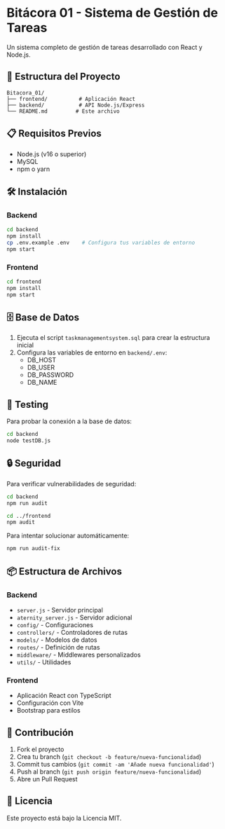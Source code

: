 # Bitácora 01 - Sistema de Gestión de Tareas

Un sistema completo de gestión de tareas desarrollado con React y Node.js.

## 🚀 Estructura del Proyecto

```
Bitacora_01/
├── frontend/          # Aplicación React
├── backend/           # API Node.js/Express
└── README.md         # Este archivo
```

## 📋 Requisitos Previos

- Node.js (v16 o superior)
- MySQL
- npm o yarn

## 🛠 Instalación

### Backend
```bash
cd backend
npm install
cp .env.example .env    # Configura tus variables de entorno
npm start
```

### Frontend
```bash
cd frontend
npm install
npm start
```

## 🗄 Base de Datos

1. Ejecuta el script `taskmanagementsystem.sql` para crear la estructura inicial
2. Configura las variables de entorno en `backend/.env`:
   - DB_HOST
   - DB_USER
   - DB_PASSWORD
   - DB_NAME

## 🧪 Testing

Para probar la conexión a la base de datos:
```bash
cd backend
node testDB.js
```

## 🔒 Seguridad

Para verificar vulnerabilidades de seguridad:
```bash
cd backend
npm run audit

cd ../frontend  
npm audit
```

Para intentar solucionar automáticamente:
```bash
npm run audit-fix
```

## 📦 Estructura de Archivos

### Backend
- `server.js` - Servidor principal
- `aternity_server.js` - Servidor adicional
- `config/` - Configuraciones
- `controllers/` - Controladores de rutas
- `models/` - Modelos de datos
- `routes/` - Definición de rutas
- `middleware/` - Middlewares personalizados
- `utils/` - Utilidades

### Frontend
- Aplicación React con TypeScript
- Configuración con Vite
- Bootstrap para estilos

## 🔧 Contribución

1. Fork el proyecto
2. Crea tu branch (`git checkout -b feature/nueva-funcionalidad`)
3. Commit tus cambios (`git commit -am 'Añade nueva funcionalidad'`)
4. Push al branch (`git push origin feature/nueva-funcionalidad`)
5. Abre un Pull Request

## 📄 Licencia

Este proyecto está bajo la Licencia MIT.
